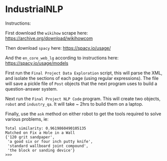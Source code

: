 # IndustrialNLP

Instructions:

First download the `wikihow` scrape here: https://archive.org/download/wikihowcom

Then download `spacy` here: https://spacy.io/usage/

And the `en_core_web_lg` according to instructions here: https://spacy.io/usage/models

First run the `Final Project Data Exploration` script, this will parse the XML, and isolate the sections of each page (using regular expressions).  The file will save a pickle file of `Post` objects that the next program uses to build a question-answer system.

Next run the `Final Project NLP Code` program.  This will create two objects, `robot` and `industry_qa`.  It will take ~ 2hrs to build them on a laptop.

Finally, use the `ask` method on either robot to get the tools required to solve various problems, ie:

```robot.ask('fix a hole in the wall')
Total similarity: 0.9619860490105135
Matched on Fix a Hole in a Wall
{'120 grit sandpaper',
 'a good six or four inch putty knife',
 'standard wallboard joint compound',
 'the block or sanding device'}
>>> 
```
